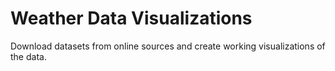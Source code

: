 # Weather Data Visualizations
Download datasets from online sources and create working visualizations of the data. 
